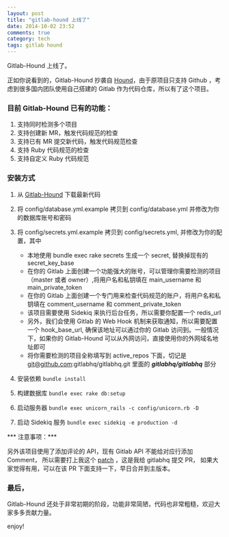 ```yaml
---
layout: post
title: "gitlab-hound 上线了"
date: 2014-10-02 23:52
comments: true
category: tech
tags: gitlab hound
---
```


Gitlab-Hound 上线了。

正如你说看到的，Gitlab-Hound 抄袭自 [Hound](https://github.com/thoughtbot/hound)，由于原项目只支持 Github ，考虑到很多国内团队使用自己搭建的 Gitlab 作为代码仓库，所以有了这个项目。

<!--more-->

### 目前 Gitlab-Hound 已有的功能：

1. 支持同时检测多个项目
2. 支持创建新 MR，触发代码规范的检查
3. 支持已有 MR 提交新代码，触发代码规范检查
4. 支持 Ruby 代码规范的检查
5. 支持自定义 Ruby 代码规范


### 安装方式

1. 从 [Gitlab-Hound](https://github.com/zlx/Gitlab-Hound) 下载最新代码
2. 将 config/database.yml.example 拷贝到 config/database.yml 并修改为你的数据库账号和密码
3. 将 config/secrets.yml.example 拷贝到 config/secrets.yml, 并修改为你的配置，其中
    + 本地使用 bundle exec rake secrets 生成一个 secret, 替换掉现有的 secret_key_base
    + 在你的 Gitlab 上面创建一个功能强大的账号，可以管理你需要检测的项目（master 或者 owner）,将用户名和私钥填在 main_username 和 main_private_token
    + 在你的 Gitlab 上面创建一个专门用来检查代码规范的账户，将用户名和私钥填在 comment_username 和 comment_private_token
    + 该项目需要使用 Sidekiq 来执行后台任务，所以需要你配置一个 redis_url
    + 另外，我们会使用 Gitlab 的 Web Hook 机制来获取通知，所以需要配置一个 hook_base_url, 确保该地址可以通过你的 Gitlab 访问到。一般情况下，如果你的 Gitlab-Hound 可以从外网访问，直接使用你的外网域名地址即可
    + 将你需要检测的项目全称填写到 active_repos 下面，切记是 git@github.com:gitlabhq/gitlabhq.git 里面的 ***gitlabhq/gitlabhq*** 部分

4. 安装依赖 `bundle install`
5. 构建数据库 `bundle exec rake db:setup`
6. 启动服务器 `bundle exec unicorn_rails -c config/unicorn.rb -D`
7. 启动 Sidekiq 服务 `bundle exec sidekiq -e production -d`


*** 注意事项：***

另外该项目使用了添加评论的 API，现有 Gitlab API 不能给对应行添加 Comment， 所以需要打上我这个 [patch](https://github.com/gitlabhq/gitlabhq/pull/7839) ，这是我给 gitlabhq 提交 PR， 如果大家觉得有用，可以在该 PR 下面支持一下，早日合并到主版本。


### 最后，

Gitlab-Hound 还处于非常初期的阶段，功能非常简陋，代码也非常粗糙，欢迎大家多多贡献力量。


enjoy!
